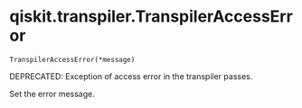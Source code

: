 # qiskit.transpiler.TranspilerAccessError



`TranspilerAccessError(*message)`

DEPRECATED: Exception of access error in the transpiler passes.

Set the error message.
